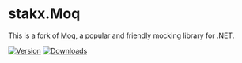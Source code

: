 # stakx.Moq

This is a fork of [Moq](https://github.com/moq/moq), a popular and friendly mocking library for .NET.

[![Version](https://img.shields.io/nuget/vpre/Moq.svg)](https://www.nuget.org/packages/stakx.Moq)
[![Downloads](https://img.shields.io/nuget/dt/Moq.svg)](https://www.nuget.org/packages/stakx.Moq)
